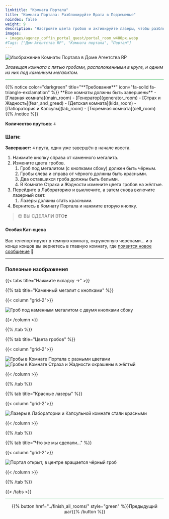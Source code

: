 ```yaml
---
linktitle: "Комната Портала"
title: "Комната Портала: Разблокируйте Врата в Подземелье"
noindex: false
weight: 9
description: "Настройте цвета гробов и активируйте лазеры, чтобы разблокировать портал. Решите финальную головоломку в подземелье Агентства."
images:
- images/agency_coffin_portal_quest/portal_room_w400px.webp
#Tags: ["Дом Агентства RP", "Комната портала", "Портал"]
---
```


![Изображение Комнаты Портала в Доме Агентства RP](/images/agency_coffin_portal_quest/portal_room_w400px.webp)

_Зловещая комната с пятью гробами, расположенными в круге, и одним из них под каменным мегалитом._

<hr style="background-color: #28b44c" size=8>
{{% notice color="darkgreen" title="**Требования**" icon="fa-solid fa-triangle-exclamation"  %}}
**Все комнаты должны быть завершены**
- [Главная комната](main_room)
- [Генератор](generator_room)
- [Страх и Жадность](fear_and_greed)
- [Детская комната](kids_room)
- [Лаборатория и Капсулы](lab_room)
- [Тюремная комната](cell_room)
{{% /notice %}}

**Количество прутьев**: `4`

### **Шаги:**  

**Завершает:** `4` прута, один уже завершён в начале квеста.

1. Нажмите кнопку справа от каменного мегалита.  
2. Измените цвета гробов.  
   1. Гроб под мегалитом (с кнопками сбоку) должен быть чёрным.  
   2. Гробы слева и справа от чёрного должны быть красными.  
   3. Два оставшихся гроба должны быть белыми.  
   4. В Комнате Страха и Жадности измените цвета гробов на жёлтые.  
3. Перейдите в Лабораторию и выключите, а затем снова включите лазерный свет.  
   1. Лазеры должны стать красными.  
4. Вернитесь в Комнату Портала и нажмите вторую кнопку.  

> 😊 ВЫ СДЕЛАЛИ ЭТО❣️  

#### Особая Кат-сцена

Вас телепортируют в темную комнату, окруженную черепами... и в конце концов вы вернетесь в главную комнату, где [появится новое сообщение](/casebook/notes/other/#оставайся-добрым) :eyes:


---

### **Полезные изображения**  

{{< tabs title="Нажмите вкладку ->" >}}

{{% tab title="Каменный мегалит с кнопками" %}}

{{< column "grid-2">}}

![Гроб под каменным мегалитом с двумя кнопками сбоку](/images/agency_coffin_portal_quest/portal_room_click_right_button.webp)

{{< /column >}}

{{% /tab %}}

{{% tab title="Цвета гробов" %}}

{{< column "grid-2">}}

![Гробы в Комнате Портала с разными цветами](/images/agency_coffin_portal_quest/portal_room_coffin_colors.webp)
![Гробы в Комнате Страха и Жадности окрашены в жёлтый](/images/agency_coffin_portal_quest/portal_room_change_coffin_color_in_fear_&_greed_room.webp)

{{< /column >}}

{{% /tab %}}

{{% tab title="Красные лазеры" %}}

{{< column "grid-2">}}

![Лазеры в Лаборатории и Капсульной комнате стали красными](/images/agency_coffin_portal_quest/portal_room_change_lasers_red_lab_room.webp)

{{< /column >}}

{{% /tab %}}

{{% tab title="Что же мы сделали..." %}}

{{< column "grid-2">}}

![Портал открыт, в центре вращается чёрный гроб](/images/agency_coffin_portal_quest/portal_room_after_second_button_clicked.webp)

{{< /column >}}

{{% /tab %}}

{{< /tabs >}}

<hr style="background-color: #28b44c" size=8>

<div align="center">{{% button href="../finish_all_rooms/" style="green" %}}Предыдущий шаг{{% /button %}}</div>
